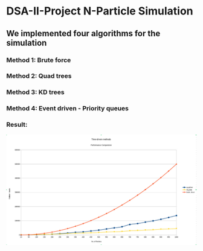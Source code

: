 # DSA-II-Project N-Particle Simulation

## We implemented four algorithms for the simulation

### Method 1: Brute force

### Method 2: Quad trees

### Method 3: KD trees

### Method 4: Event driven - Priority queues

### Result:

![Comparisons of first 3 methods](./stats/Comparisons.jpeg)

